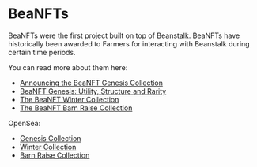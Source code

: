 # BeaNFTs

BeaNFTs were the first project built on top of Beanstalk. BeaNFTs have historically been awarded to Farmers for interacting with Beanstalk during certain time periods.

You can read more about them here:

* [Announcing the BeaNFT Genesis Collection](https://bean.money/blog/announcing-beanft-genesis-collection)
* [BeaNFT Genesis: Utility, Structure and Rarity](https://bean.money/blog/beanft-genesis-utility-structure-rarity)
* [The BeaNFT Winter Collection](https://bean.money/blog/beanft-winter-collection)
* [The BeaNFT Barn Raise Collection](https://bean.money/blog/beanft-barn-raise-collection)

OpenSea:

* [Genesis Collection](https://opensea.io/collection/beanft-genesis)
* [Winter Collection](https://opensea.io/collection/beanft-winter)
* [Barn Raise Collection](https://opensea.io/collection/beanft-barn-raise)
